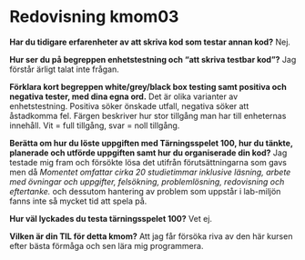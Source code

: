 ---
---
Redovisning kmom03
=========================

**Har du tidigare erfarenheter av att skriva kod som testar annan kod?**
Nej.

**Hur ser du på begreppen enhetstestning och “att skriva testbar kod”?**
Jag förstår ärligt talat inte frågan.

**Förklara kort begreppen white/grey/black box testing samt positiva och negativa tester, med dina egna ord.**
Det är olika varianter av enhetstestning. Positiva söker önskade utfall, negativa söker att åstadkomma fel.
Färgen beskriver hur stor tillgång man har till enheternas innehåll. Vit = full tillgång, svar = noll tillgång.

**Berätta om hur du löste uppgiften med Tärningsspelet 100, hur du tänkte, planerade och utförde uppgiften samt hur du organiserade din kod?**
Jag testade mig fram och försökte lösa det utifrån förutsättningarna som gavs men då <i>Momentet omfattar cirka 20 studietimmar inklusive läsning,
arbete med övningar och uppgifter, felsökning, problemlösning, redovisning och eftertanke.</i> och dessutom hantering av problem som uppstår i lab-miljön
fanns inte så mycket tid att spela på.

**Hur väl lyckades du testa tärningsspelet 100?**
Vet ej.

**Vilken är din TIL för detta kmom?**
Att jag får försöka riva av den här kursen efter bästa förmåga och sen lära mig programmera.
